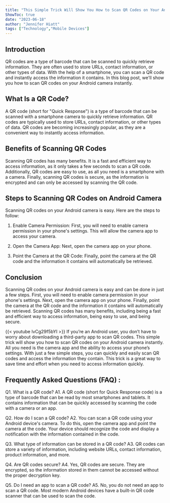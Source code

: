 ```yaml
---
title: "This Simple Trick Will Show You How to Scan QR Codes on Your Android Camera Instantly!"
ShowToc: true 
date: "2023-06-18"
author: "Jennifer Hiatt" 
tags: ["Technology","Mobile Devices"]
---
```

## Introduction

QR codes are a type of barcode that can be scanned to quickly retrieve information. They are often used to store URLs, contact information, or other types of data. With the help of a smartphone, you can scan a QR code and instantly access the information it contains. In this blog post, we'll show you how to scan QR codes on your Android camera instantly.

## What Is a QR Code?

A QR code (short for "Quick Response") is a type of barcode that can be scanned with a smartphone camera to quickly retrieve information. QR codes are typically used to store URLs, contact information, or other types of data. QR codes are becoming increasingly popular, as they are a convenient way to instantly access information.

## Benefits of Scanning QR Codes

Scanning QR codes has many benefits. It is a fast and efficient way to access information, as it only takes a few seconds to scan a QR code. Additionally, QR codes are easy to use, as all you need is a smartphone with a camera. Finally, scanning QR codes is secure, as the information is encrypted and can only be accessed by scanning the QR code.

## Steps to Scanning QR Codes on Android Camera

Scanning QR codes on your Android camera is easy. Here are the steps to follow:

1. Enable Camera Permission: First, you will need to enable camera permission in your phone's settings. This will allow the camera app to access your camera. 

2. Open the Camera App: Next, open the camera app on your phone.

3. Point the Camera at the QR Code: Finally, point the camera at the QR code and the information it contains will automatically be retrieved.

## Conclusion

Scanning QR codes on your Android camera is easy and can be done in just a few steps. First, you will need to enable camera permission in your phone's settings. Next, open the camera app on your phone. Finally, point the camera at the QR code and the information it contains will automatically be retrieved. Scanning QR codes has many benefits, including being a fast and efficient way to access information, being easy to use, and being secure.

{{< youtube lvCg29f5bYI >}} 
If you’re an Android user, you don’t have to worry about downloading a third-party app to scan QR codes. This simple trick will show you how to scan QR codes on your Android camera instantly. All you need is the camera app and the ability to access your phone’s settings. With just a few simple steps, you can quickly and easily scan QR codes and access the information they contain. This trick is a great way to save time and effort when you need to access information quickly.

## Frequently Asked Questions (FAQ) :
Q1. What is a QR code?
A1. A QR code (short for Quick Response code) is a type of barcode that can be read by most smartphones and tablets. It contains information that can be quickly accessed by scanning the code with a camera or an app.

Q2. How do I scan a QR code?
A2. You can scan a QR code using your Android device's camera. To do this, open the camera app and point the camera at the code. Your device should recognize the code and display a notification with the information contained in the code.

Q3. What type of information can be stored in a QR code?
A3. QR codes can store a variety of information, including website URLs, contact information, product information, and more.

Q4. Are QR codes secure?
A4. Yes, QR codes are secure. They are encrypted, so the information stored in them cannot be accessed without the proper decryption key.

Q5. Do I need an app to scan a QR code?
A5. No, you do not need an app to scan a QR code. Most modern Android devices have a built-in QR code scanner that can be used to scan the code.


